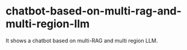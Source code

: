 # chatbot-based-on-multi-rag-and-multi-region-llm
It shows a chatbot based on multi-RAG and multi region LLM.

